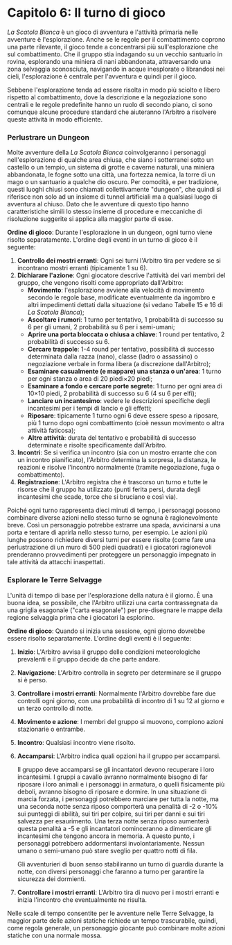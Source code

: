# Capitolo 6: Il turno di gioco

*La Scatola Bianca* è un gioco di avventura e l'attività primaria nelle avventure è l'esplorazione. Anche se le regole per il combattimento coprono una parte rilevante, il gioco tende a concentrarsi più sull'esplorazione che sul combattimento. Che il gruppo stia indagando su un vecchio santuario in rovina, esplorando una miniera di nani abbandonata, attraversando una zona selvaggia sconosciuta, navigando in acque inesplorate o librandosi nei cieli, l'esplorazione è centrale per l'avventura e quindi per il gioco.

Sebbene l'esplorazione tenda ad essere risolta in modo più sciolto e libero rispetto al combattimento, dove la descrizione e la negoziazione sono centrali e le regole predefinite hanno un ruolo di secondo piano, ci sono comunque alcune procedure standard che aiuteranno l'Arbitro a risolvere queste attività in modo efficiente.

### Perlustrare un Dungeon
Molte avventure della *La Scatola Bianca* coinvolgeranno i personaggi nell'esplorazione di qualche area chiusa, che siano i sotterranei sotto un castello o un tempio, un sistema di grotte e caverne naturali, una miniera abbandonata, le fogne sotto una città, una fortezza nemica, la torre di un mago o un santuario a qualche dio oscuro. Per comodità, e per tradizione, questi luoghi chiusi sono chiamati collettivamente "dungeon", che quindi si riferisce non solo ad un insieme di tunnel artificiali ma a qualsiasi luogo di avventura al chiuso. Dato che le avventure di questo tipo hanno caratteristiche simili lo stesso insieme di procedure e meccaniche di risoluzione suggerite si applica alla maggior parte di esse.

**Ordine di gioco**: Durante l'esplorazione in un dungeon, ogni turno viene risolto separatamente. L'ordine degli eventi in un turno di gioco è il seguente:

1. **Controllo dei mostri erranti**: Ogni sei turni l'Arbitro tira per vedere se si incontrano mostri erranti (tipicamente 1 su 6).
2. **Dichiarare l'azione**: Ogni giocatore descrive l'attività dei vari membri del gruppo, che vengono risolti come appropriato dall'Arbitro:
    - **Movimento**: l'esplorazione avviene alla velocità di movimento secondo le regole base, modificate eventualmente da ingombro e altri impedimenti dettati dalla situazione (si vedano Tabelle 15 e 16 di *La Scatola Bianca*);
    - **Ascoltare i rumori**: 1 turno per tentativo, 1 probabilità di successo su 6 per gli umani, 2 probabilità su 6 per i semi-umani;
    - **Aprire una porta bloccata o chiusa a chiave**: 1 round per tentativo, 2 probabilità di successo su 6.
    - **Cercare trappole**: 1-4 round per tentativo, possibilità di successo determinata dalla razza (nano), classe (ladro o assassino) o negoziazione verbale in forma libera (a discrezione dall'Arbitro);
    - **Esaminare casualmente (e mappare) una stanza o un'area**: 1 turno per ogni stanza o area di 20 piedi×20 piedi;
    - **Esaminare a fondo e cercare porte segrete**: 1 turno per ogni area di 10×10 piedi, 2 probabilità di successo su 6 (4 su 6 per elfi);
    - **Lanciare un incantesimo**: vedere le descrizioni specifiche degli incantesimi per i tempi di lancio e gli effetti;
    - **Riposare**: tipicamente 1 turno ogni 6 deve essere speso a riposare, più 1 turno dopo ogni combattimento  (cioè nessun movimento o altra attività faticosa);
    - **Altre attività**: durata del tentativo e probabilità di successo determinate e risolte specificamente dall'Arbitro.
3. **Incontri**: Se si verifica un incontro (sia con un mostro errante che con un incontro pianificato), l'Arbitro determina la sorpresa, la distanza, le reazioni e risolve l'incontro normalmente (tramite negoziazione, fuga o combattimento).
4. **Registrazione**: L'Arbitro registra che è trascorso un turno e tutte le risorse che il gruppo ha utilizzato (punti ferita persi, durata degli incantesimi che scade, torce che si bruciano e così via).

Poiché ogni turno rappresenta dieci minuti di tempo, i personaggi possono combinare diverse azioni nello stesso turno se ognuna è ragionevolmente breve. Così un personaggio potrebbe estrarre una spada, avvicinarsi a una porta e tentare di aprirla nello stesso turno, per esempio. Le azioni più lunghe possono richiedere diversi turni per essere risolte (come fare una perlustrazione di un muro di 500 piedi quadrati) e i giocatori ragionevoli prenderanno provvedimenti per proteggere un personaggio impegnato in tale attività da attacchi inaspettati.

### Esplorare le Terre Selvagge
L'unità di tempo di base per l'esplorazione della natura è il giorno. È una buona idea, se possibile, che l'Arbitro utilizzi una carta contrassegnata da una griglia esagonale ("carta esagonale") per pre-disegnare le mappe della regione selvaggia prima che i giocatori la esplorino.

**Ordine di gioco**: Quando si inizia una sessione, ogni giorno dovrebbe essere risolto separatamente. L'ordine degli eventi è il seguente:

1. **Inizio**: L'Arbitro avvisa il gruppo delle condizioni meteorologiche prevalenti e il gruppo decide da che parte andare.
2. **Navigazione**: L'Arbitro controlla in segreto per determinare se il gruppo si è perso.
3. **Controllare i mostri erranti**: Normalmente l'Arbitro dovrebbe fare due controlli ogni giorno, con una probabilità di incontro di 1 su 12 al giorno e un terzo controllo di notte.
4. **Movimento e azione**: I membri del gruppo si muovono, compiono azioni stazionarie o entrambe.
5. **Incontro**: Qualsiasi incontro viene risolto.
6. **Accamparsi**: L'Arbitro indica quali opzioni ha il gruppo per accamparsi. 

    Il gruppo deve accamparsi se gli incantatori devono recuperare i loro incantesimi. I gruppi a cavallo avranno normalmente bisogno di far riposare i loro animali e i personaggi in armatura, o quelli fisicamente più deboli, avranno bisogno di riposare e dormire. In una situazione di marcia forzata, i personaggi potrebbero marciare per tutta la notte, ma una seconda notte senza riposo comporterà una penalità di -2 o -10% sui punteggi di abilità, sui tiri per colpire, sui tiri per danni e sui tiri salvezza per esaurimento. Una terza notte senza riposo aumenterà questa penalità a -5 e gli incantatori cominceranno a dimenticare gli incantesimi che tengono ancora in memoria. A questo punto, i personaggi potrebbero addormentarsi involontariamente. Nessun umano o semi-umano può stare sveglio per quattro notti di fila.

    Gli avventurieri di buon senso stabiliranno un turno di guardia durante la notte, con diversi personaggi che faranno a turno per garantire la sicurezza dei dormienti.

7. **Controllare i mostri erranti**: L'Arbitro tira di nuovo per i mostri erranti e inizia l'incontro che eventualmente ne risulta.

Nelle scale di tempo consentite per le avventure nelle Terre Selvagge, la maggior parte delle azioni statiche richiede un tempo trascurabile, quindi, come regola generale, un personaggio giocante può combinare molte azioni statiche con una normale mossa.